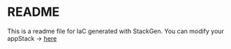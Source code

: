 # README
This is a readme file for IaC generated with StackGen.
You can modify your appStack -> [here](http://main.dev.stackgen.com/appstacks/1621e31b-ff7b-4295-b5d9-66248a7e5f8e)
